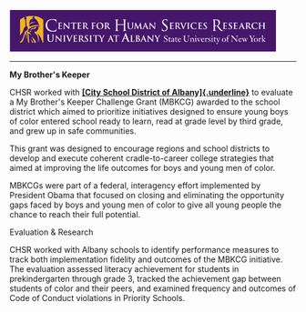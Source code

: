 ![CHSR Logo](chsr-project-logo.png)

<hr />

**My Brother's Keeper**

CHSR worked with [**[City School District of
Albany]{.underline}**](http://www.albanyschools.org/) to evaluate a My
Brother's Keeper Challenge Grant (MBKCG) awarded to the school district
which aimed to prioritize initiatives designed to ensure young boys of
color entered school ready to learn, read at grade level by third grade,
and grew up in safe communities.

This grant was designed to encourage regions and school districts to
develop and execute coherent cradle-to-career college strategies that
aimed at improving the life outcomes for boys and young men of color.

MBKCGs were part of a federal, interagency effort implemented by
President Obama that focused on closing and eliminating the opportunity
gaps faced by boys and young men of color to give all young people the
chance to reach their full potential.

Evaluation & Research

CHSR worked with Albany schools to identify performance measures to
track both implementation fidelity and outcomes of the MBKCG initiative.
The evaluation assessed literacy achievement for students in
prekindergarten through grade 3, tracked the achievement gap between
students of color and their peers, and examined frequency and outcomes
of Code of Conduct violations in Priority Schools.
